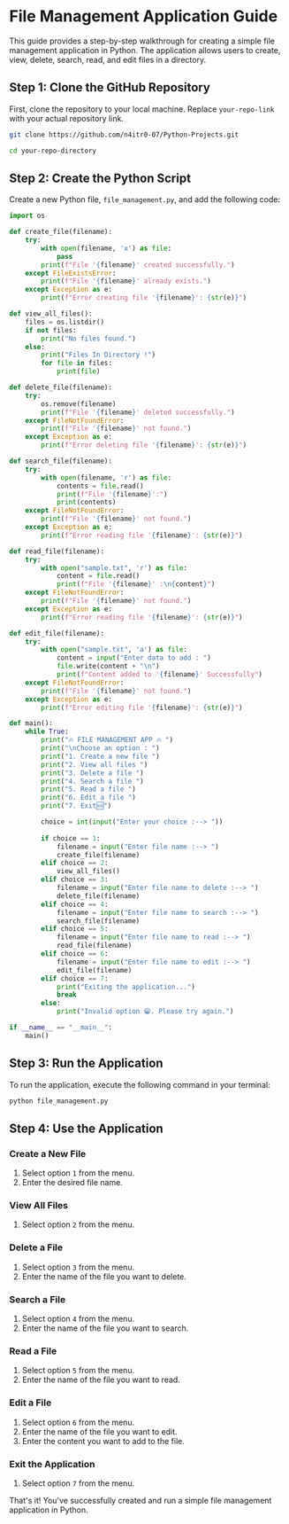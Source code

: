 # File Management Application Guide

This guide provides a step-by-step walkthrough for creating a simple file management application in Python. The application allows users to create, view, delete, search, read, and edit files in a directory.

## Step 1: Clone the GitHub Repository

First, clone the repository to your local machine. Replace `your-repo-link` with your actual repository link.

```bash
git clone https://github.com/n4itr0-07/Python-Projects.git

cd your-repo-directory
```

## Step 2: Create the Python Script

Create a new Python file, `file_management.py`, and add the following code:

```python
import os

def create_file(filename):
    try:
        with open(filename, 'x') as file:
            pass
        print(f"File '{filename}' created successfully.")
    except FileExistsError:
        print(f"File '{filename}' already exists.")
    except Exception as e:
        print(f"Error creating file '{filename}': {str(e)}")

def view_all_files():
    files = os.listdir()
    if not files:
        print("No files found.")
    else:
        print("Files In Directory !")
        for file in files:
            print(file)

def delete_file(filename):
    try:
        os.remove(filename)
        print(f"File '{filename}' deleted successfully.")
    except FileNotFoundError:
        print(f"File '{filename}' not found.")
    except Exception as e:
        print(f"Error deleting file '{filename}': {str(e)}")

def search_file(filename):
    try:
        with open(filename, 'r') as file:
            contents = file.read()
            print(f"File '{filename}':")
            print(contents)
    except FileNotFoundError:
        print(f"File '{filename}' not found.")
    except Exception as e:
        print(f"Error reading file '{filename}': {str(e)}")

def read_file(filename):
    try:
        with open("sample.txt", 'r') as file:
            content = file.read()
            print(f"File '{filename}' :\n{content}")
    except FileNotFoundError:
        print(f"File '{filename}' not found.")
    except Exception as e:
        print(f"Error reading file '{filename}': {str(e)}")

def edit_file(filename):
    try:
        with open("sample.txt", 'a') as file:
            content = input("Enter data to add : ")
            file.write(content + "\n")
            print(f"Content added to '{filename}' Successfully")
    except FileNotFoundError:
        print(f"File '{filename}' not found.")
    except Exception as e:
        print(f"Error editing file '{filename}': {str(e)}")

def main():
    while True:
        print("🔥 FILE MANAGEMENT APP 🔥 ")
        print("\nChoose an option : ")
        print("1. Create a new file ")
        print("2. View all files ")
        print("3. Delete a file ")
        print("4. Search a file ")
        print("5. Read a file ")
        print("6. Edit a file ")
        print("7. Exit🆘")

        choice = int(input("Enter your choice :--> "))
        
        if choice == 1:
            filename = input("Enter file name :--> ")
            create_file(filename)
        elif choice == 2:
            view_all_files()
        elif choice == 3:
            filename = input("Enter file name to delete :--> ")
            delete_file(filename)
        elif choice == 4:
            filename = input("Enter file name to search :--> ")
            search_file(filename)
        elif choice == 5:
            filename = input("Enter file name to read :--> ")
            read_file(filename)
        elif choice == 6:
            filename = input("Enter file name to edit :--> ")
            edit_file(filename)
        elif choice == 7:
            print("Exiting the application...")
            break
        else:
            print("Invalid option 😁. Please try again.")

if __name__ == "__main__":
    main()
```

## Step 3: Run the Application

To run the application, execute the following command in your terminal:

```bash
python file_management.py
```

## Step 4: Use the Application

### Create a New File

1. Select option `1` from the menu.
2. Enter the desired file name.

### View All Files

1. Select option `2` from the menu.

### Delete a File

1. Select option `3` from the menu.
2. Enter the name of the file you want to delete.

### Search a File

1. Select option `4` from the menu.
2. Enter the name of the file you want to search.

### Read a File

1. Select option `5` from the menu.
2. Enter the name of the file you want to read.

### Edit a File

1. Select option `6` from the menu.
2. Enter the name of the file you want to edit.
3. Enter the content you want to add to the file.

### Exit the Application

1. Select option `7` from the menu.

That's it! You've successfully created and run a simple file management application in Python.

